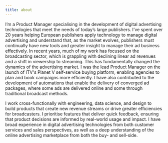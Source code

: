 ```yaml
---
title: about
---
```


I’m a Product Manager specialising in the development of digital advertising technologies that meet the needs of today’s large publishers. I’ve spent over 20 years helping European publishers apply technology to manage digital advertising and understand that, as the market evolves, publishers must continually have new tools and greater insight to manage their ad business effectively. In recent years, much of my work has focused on the broadcasting sector, which is grappling with declining linear ad revenues and a shift in viewership to streaming. This has fundamentally changed the dynamics of the advertising market. I was the lead Product Manager on the launch of ITV's Planet V self-service buying platform, enabling agencies to plan and book campaigns more efficiently. I have also contributed to the development of automations that enable the delivery of converged ad packages, where some ads are delivered online and some through traditional broadcast methods.

I work cross-functionally with engineering, data science, and design to build products that create new revenue streams or drive greater efficiencies for broadcasters. I prioritise features that deliver quick feedback, ensuring that product decisions are informed by real-world usage and impact. I have broad experience in digital advertising technologies from both customer services and sales perspectives, as well as a deep understanding of the online advertising marketplace from both the buy- and sell-side.
